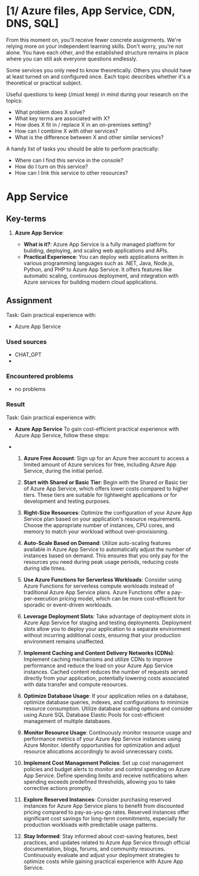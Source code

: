 # [1/ Azure files, App Service, CDN, DNS, SQL]

From this moment on, you'll receive fewer concrete assignments. We're relying more on your independent learning skills. Don't worry, you're not alone. You have each other, and the established structure remains in place where you can still ask everyone questions endlessly.

Some services you only need to know theoretically. Others you should have at least turned on and configured once. Each topic describes whether it's a theoretical or practical subject.

Useful questions to keep (/must keep) in mind during your research on the topics:

- What problem does X solve?
- What key terms are associated with X?
- How does X fit in / replace X in an on-premises setting?
- How can I combine X with other services?
- What is the difference between X and other similar services?

A handy list of tasks you should be able to perform practically:

- Where can I find this service in the console?
- How do I turn on this service?
- How can I link this service to other resources?

# App Service



## Key-terms



1. **Azure App Service**:
   
   - **What is it?**: Azure App Service is a fully managed platform for building, deploying, and scaling web applications and APIs.
   - **Practical Experience**: You can deploy web applications written in various programming languages such as .NET, Java, Node.js, Python, and PHP to Azure App Service. It offers features like automatic scaling, continuous deployment, and integration with Azure services for building modern cloud applications.
   
   

## Assignment

Task:
Gain practical experience with:



- Azure App Service
  
  



### Used sources

- CHAT_GPT
- 

### Encountered problems

- no problems

### Result

Task:
Gain practical experience with:

- **Azure App Service**
   To gain cost-efficient practical experience with Azure App Service, follow these steps:

- 1. **Azure Free Account**: Sign up for an Azure free account to access a limited amount of Azure services for free, including Azure App Service, during the initial period.
  
  2. **Start with Shared or Basic Tier**: Begin with the Shared or Basic tier of Azure App Service, which offers lower costs compared to higher tiers. These tiers are suitable for lightweight applications or for development and testing purposes.
  
  3. **Right-Size Resources**: Optimize the configuration of your Azure App Service plan based on your application's resource requirements. Choose the appropriate number of instances, CPU cores, and memory to match your workload without over-provisioning.
  
  4. **Auto-Scale Based on Demand**: Utilize auto-scaling features available in Azure App Service to automatically adjust the number of instances based on demand. This ensures that you only pay for the resources you need during peak usage periods, reducing costs during idle times.
  
  5. **Use Azure Functions for Serverless Workloads**: Consider using Azure Functions for serverless compute workloads instead of traditional Azure App Service plans. Azure Functions offer a pay-per-execution pricing model, which can be more cost-efficient for sporadic or event-driven workloads.
  
  6. **Leverage Deployment Slots**: Take advantage of deployment slots in Azure App Service for staging and testing deployments. Deployment slots allow you to deploy your application to a separate environment without incurring additional costs, ensuring that your production environment remains unaffected.
  
  7. **Implement Caching and Content Delivery Networks (CDNs)**: Implement caching mechanisms and utilize CDNs to improve performance and reduce the load on your Azure App Service instances. Cached content reduces the number of requests served directly from your application, potentially lowering costs associated with data transfer and compute resources.
  
  8. **Optimize Database Usage**: If your application relies on a database, optimize database queries, indexes, and configurations to minimize resource consumption. Utilize database scaling options and consider using Azure SQL Database Elastic Pools for cost-efficient management of multiple databases.
  
  9. **Monitor Resource Usage**: Continuously monitor resource usage and performance metrics of your Azure App Service instances using Azure Monitor. Identify opportunities for optimization and adjust resource allocations accordingly to avoid unnecessary costs.
  
  10. **Implement Cost Management Policies**: Set up cost management policies and budget alerts to monitor and control spending on Azure App Service. Define spending limits and receive notifications when spending exceeds predefined thresholds, allowing you to take corrective actions promptly.
  
  11. **Explore Reserved Instances**: Consider purchasing reserved instances for Azure App Service plans to benefit from discounted pricing compared to pay-as-you-go rates. Reserved instances offer significant cost savings for long-term commitments, especially for production workloads with predictable usage patterns.
  
  12. **Stay Informed**: Stay informed about cost-saving features, best practices, and updates related to Azure App Service through official documentation, blogs, forums, and community resources. Continuously evaluate and adjust your deployment strategies to optimize costs while gaining practical experience with Azure App Service.
      
  
  